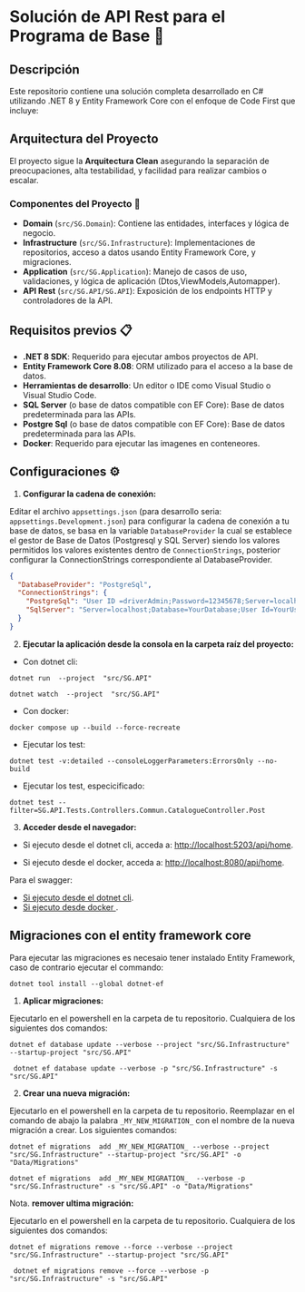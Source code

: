 # Solución de API Rest para el Programa de Base   🚀

## Descripción

Este repositorio contiene una solución completa desarrollado en C# utilizando .NET 8 y Entity Framework Core con el enfoque de Code First que incluye:

## Arquitectura del Proyecto

El proyecto sigue la **Arquitectura Clean**  asegurando la separación de preocupaciones, alta testabilidad, y facilidad para realizar cambios o escalar.

### Componentes del Proyecto  📁
  - **Domain** (`src/SG.Domain`): Contiene las entidades, interfaces y lógica de negocio.
  - **Infrastructure** (`src/SG.Infrastructure`): Implementaciones de repositorios, acceso a datos usando Entity Framework Core, y migraciones.
  - **Application** (`src/SG.Application`): Manejo de casos de uso, validaciones, y lógica de aplicación (Dtos,ViewModels,Automapper).
  - **API Rest** (`src/SG.API/SG.API`): Exposición de los endpoints HTTP y controladores de la API.

## Requisitos previos 📋

- **.NET 8 SDK**: Requerido para ejecutar ambos proyectos de API.
- **Entity Framework Core 8.08**: ORM utilizado para el acceso a la base de datos.
- **Herramientas de desarrollo**: Un editor o IDE como Visual Studio o Visual Studio Code.
- **SQL Server** (o base de datos compatible con EF Core): Base de datos predeterminada para las APIs.
- **Postgre Sql** (o base de datos compatible con EF Core): Base de datos predeterminada para las APIs.
- **Docker**: Requerido para ejecutar las imagenes en conteneores.

## Configuraciones ⚙️

1. **Configurar la cadena de conexión:**

Editar el archivo `appsettings.json` (para desarrollo seria: `appsettings.Development.json`) para configurar la cadena de conexión a tu base de datos, se basa en la variable `DatabaseProvider` la cual se establece el gestor de Base de Datos (Postgresql y SQL Server) siendo los valores permitidos los valores existentes dentro de `ConnectionStrings`, posterior configurar la ConnectionStrings correspondiente al DatabaseProvider.
```json
{
  "DatabaseProvider": "PostgreSql", 
  "ConnectionStrings": {
    "PostgreSql": "User ID =driverAdmin;Password=12345678;Server=localhost;Port=5432;Database=SampleDriverDb; Integrated Security=true;Pooling=true;",
    "SqlServer": "Server=localhost;Database=YourDatabase;User Id=YourUsername;Password=XXXX;"
  }  
}
```

2. **Ejecutar la aplicación desde la consola en la carpeta raíz del proyecto:**

- Con dotnet cli:
```
dotnet run  --project  "src/SG.API" 
```

```
dotnet watch  --project  "src/SG.API" 
```

- Con docker:
```
docker compose up --build --force-recreate 
```

- Ejecutar los test:
```
dotnet test -v:detailed --consoleLoggerParameters:ErrorsOnly --no-build
```
- Ejecutar los test, especicificado:
```
dotnet test --filter=SG.API.Tests.Controllers.Commun.CatalogueController.Post
```

3. **Acceder desde el navegador:**

- Si ejecuto desde el dotnet cli, acceda a: [http://localhost:5203/api/home](http://localhost:5203/api/home).

- Si ejecuto desde el docker, acceda a: [http://localhost:8080/api/home](http://localhost:8080/api/home).

 Para el swagger:
- [Si ejecuto desde el dotnet cli](http://localhost:5203/swagger/index.html).
- [Si ejecuto desde docker ](http://localhost:8080/swagger/index.html).

## Migraciones con el entity framework core

Para ejecutar las migraciones es necesaio tener instalado Entity Framework, caso de contrario ejecutar el commando:
```
dotnet tool install --global dotnet-ef
```


1. **Aplicar migraciones:**

Ejecutarlo en el powershell en la carpeta de tu repositorio. Cualquiera de los siguientes dos comandos:
```
dotnet ef database update --verbose --project "src/SG.Infrastructure" --startup-project "src/SG.API"
```
```
 dotnet ef database update --verbose -p "src/SG.Infrastructure" -s "src/SG.API"
```

2. **Crear una nueva migración:**

Ejecutarlo en el powershell en la carpeta de tu repositorio. Reemplazar en el comando de abajo la palabra `_MY_NEW_MIGRATION_` con el nombre de la nueva migración a crear.
Los siguientes comandos:

```
dotnet ef migrations  add _MY_NEW_MIGRATION_ --verbose --project "src/SG.Infrastructure" --startup-project "src/SG.API" -o "Data/Migrations"
```
```
dotnet ef migrations  add _MY_NEW_MIGRATION_  --verbose -p "src/SG.Infrastructure" -s "src/SG.API" -o "Data/Migrations" 
```

Nota. **remover ultima migración:**

Ejecutarlo en el powershell en la carpeta de tu repositorio. Cualquiera de los siguientes dos comandos:
```
dotnet ef migrations remove --force --verbose --project "src/SG.Infrastructure" --startup-project "src/SG.API"
```
```
 dotnet ef migrations remove --force --verbose -p "src/SG.Infrastructure" -s "src/SG.API"
```

<!-- 
Acceder al swagger: 

http://localhost:5203/swagger/index.html

APi dev:

http://localhost:5203/api/home 

// https://dev.to/isaacojeda/fluentresults-simplificando-el-manejo-de-resultados-y-errores-en-aplicaciones-net-2kgl
// https://github.com/altmann/FluentResults

-->